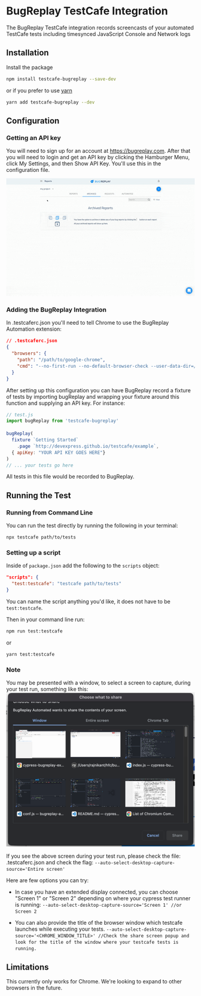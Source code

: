 # BugReplay TestCafe Integration
The BugReplay TestCafe integration records screencasts of your automated TestCafe tests including timesynced JavaScript Console and Network logs

## Installation
Install the package

```sh
npm install testcafe-bugreplay --save-dev
```

or if you prefer to use [yarn](https://yarnpkg.com/)

```sh
yarn add testcafe-bugreplay --dev
```

## Configuration
### Getting an API key
You will need to sign up for an account at https://bugreplay.com. After that you will need to login and get an API key by clicking the Hamburger Menu, click My Settings, and then Show API Key. You'll use this in the configuration file.

![getting an API key](./docs/assets/bugreplay_api_key.gif)


### Adding the BugReplay Integration
In .testcaferc.json you'll need to tell Chrome to use the BugReplay Automation extension:

```json
// .testcaferc.json
{
  "browsers": {
    "path": "/path/to/google-chrome",
    "cmd": "--no-first-run --no-default-browser-check --user-data-dir=/tmp/testcafe-chrome-profile --load-extension=./node_modules/bugreplay-automation/extension/ --auto-select-desktop-capture-source='Chrome'"
  }
}
```

After setting up this configuration you can have BugReplay record a fixture of tests by importing bugReplay and wrapping your fixture around this function and supplying an API key. For instance:

```js
// test.js
import bugReplay from 'testcafe-bugreplay'

bugReplay(
  fixture `Getting Started`
    .page `http://devexpress.github.io/testcafe/example`,
  { apiKey: "YOUR API KEY GOES HERE"}
)
// ... your tests go here
```

All tests in this file would be recorded to BugReplay.

## Running the Test
### Running from Command Line
You can run the test directly by running the following in your terminal:
```sh
npx testcafe path/to/tests
```

### Setting up a script
Inside of `package.json` add the following to the `scripts` object:
```json
"scripts": {
  "test:testcafe": "testcafe path/to/tests"
}
```
You can name the script anything you'd like, it does not have to be `test:testcafe`.

Then in your command line run:
```sh
npm run test:testcafe
```

or

```sh
yarn test:testcafe
```

### Note
You may be presented with a window, to select a screen to capture, during your test run, something like this:
![screen-capture](./docs/assets/select-screen-capture.png)

If you see the above screen during your test run, please check the file: .testcaferc.json and check the flag: ```--auto-select-desktop-capture-source='Entire screen'```

Here are few options you can try:

  - In case you have an extended display connected, you can choose
"Screen 1" or "Screen 2" depending on where your cypress test runner is running: 
  ```--auto-select-desktop-capture-source='Screen 1' //or Screen 2```

  - You can also provide the title of the browser window which testcafe launches while executing your tests. 
  ```--auto-select-desktop-capture-source='<CHROME_WINDOW_TITLE>' //Check the share screen popup and look for the title of the window where your testcafe tests is running. ```

## Limitations
This currently only works for Chrome. We're looking to expand to other browsers in the future.
